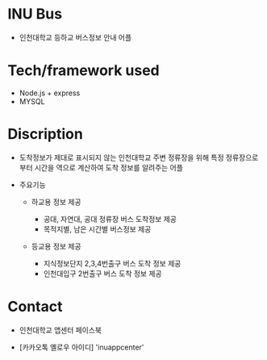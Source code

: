 
# INU Bus
 - 인천대학교 등하교 버스정보 안내 어플

# Tech/framework used
  -   Node.js + express
  -   MYSQL

 # Discription
   - 도착정보가 제대로 표시되지 않는 인천대학교 주변 정류장을 위해 특정 정류장으로부터 시간을 역으로 계산하여 도착 정보를 알려주는 어플 
  
   - 주요기능
      - 하교용 정보 제공
        - 공대, 자연대, 공대 정류장 버스 도착정보 제공
        - 목적지별, 남은 시간별 버스정보 제공
        
      - 등교용 정보 제공
         - 지식정보단지 2,3,4번출구 버스 도착 정보 제공
         - 인천대입구 2번출구 버스 도착 정보 제공
   
  
  
  # Contact
   - 인천대학교 앱센터 페이스북
   
  - [카카오톡 옐로우 아이디] 'inuappcenter'
